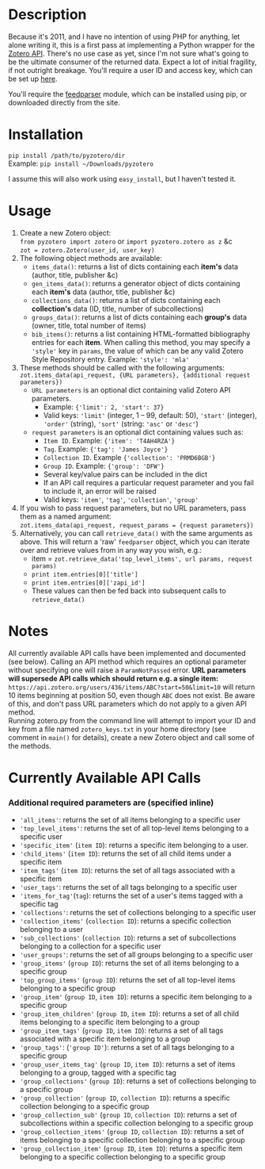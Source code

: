 # Description #

Because it's 2011, and I have no intention of using PHP for anything, let alone writing it, this is a first pass at implementing a Python wrapper for the [Zotero API][1]. There's no use case as yet, since I'm not sure what's going to be the ultimate consumer of the returned data. Expect a lot of initial fragility, if not outright breakage. You'll require a user ID and access key, which can be set up [here][2].

You'll require the [feedparser][3] module, which can be installed using pip, or downloaded directly from the site.

# Installation #

`pip install /path/to/pyzotero/dir`  
Example: `pip install ~/Downloads/pyzotero`  

I assume this will also work using `easy_install`, but I haven't tested it.

# Usage #

1. Create a new Zotero object:  
`from pyzotero import zotero`  or `import pyzotero.zotero as z` &c  
`zot = zotero.Zotero(user_id, user_key)`  
2. The following object methods are available:
    * `items_data()`: returns a list of dicts containing each **item's** data (author, title, publisher &c)
    * `gen_items_data()`: returns a generator object of dicts containing each **item's** data (author, title, publisher &c)
    * `collections_data()`: returns a list of dicts containing each **collection's** data (ID, title, number of subcollections)
    * `groups_data()`: returns a list of dicts containing each **group's** data (owner, title, total number of items)
    * `bib_items()`: returns a list containing HTML-formatted bibliography entries for each **item**. When calling this method, you may specify a `'style'` key in `params`, the value of which can be any valid Zotero Style Repository entry. Example: `'style': 'mla'`
3. These methods should be called with the following arguments:  
`zot.items_data(api_request, {URL parameters}, {additional request parameters})`
    * `URL parameters` is an optional dict containing valid Zotero API parameters.
        * Example: `{'limit': 2, 'start': 37}`
        * Valid keys: `'limit'` (integer, 1 – 99, default: 50), `'start'` (integer), `'order'` (string), `'sort'` (string: `'asc'` or `'desc'`)
    * `request parameters` is an optional dict containing values such as:  
        * `Item ID`. Example: `{'item': 'T4AH4RZA'}`
        * `Tag`. Example: `{'tag': 'James Joyce'}`
        * `Collection ID`. Example `{'collection': 'PRMD6BGB'}`
        * `Group ID`. Example: `{'group': 'DFW'}`
        * Several key/value pairs can be included in the dict 
        * If an API call requires a particular request parameter and you fail to include it, an error will be raised
        * Valid keys: `'item'`, `'tag'`, `'collection'`, `'group'`
4. If you wish to pass request parameters, but no URL parameters, pass them as a named argument:  
`zot.items_data(api_request, request_params = {request parameters})`
5. Alternatively, you can call `retrieve_data()` with the same arguments as above. This will return a 'raw' `feedparser` object, which you can iterate over and retrieve values from in any way you wish, e.g.:
    * item = `zot.retrieve_data('top_level_items', url params, request params)`
    * `print item.entries[0]['title']`
    * `print item.entries[0]['zapi_id']`
    * These values can then be fed back into subsequent calls to `retrieve_data()`


# Notes #

All currently available API calls have been implemented and documented (see below). Calling an API method which requires an optional parameter without specifying one will raise a `ParamNotPassed` error. **URL parameters will supersede API calls which should return e.g. a single item:** `https://api.zotero.org/users/436/items/ABC?start=50&limit=10` will return 10 items beginning at position 50, even though `ABC` does not exist. Be aware of this, and don't pass URL parameters which do not apply to a given API method.  
Running zotero.py from the command line will attempt to import your ID and key from a file named `zotero_keys.txt` in your home directory (see comment in `main()` for details), create a new Zotero object and call some of the methods.


# Currently Available API Calls #

### Additional required parameters are (specified inline) ###


* `'all_items'`: returns the set of all items belonging to a specific user
* `'top_level_items'`: returns the set of all top-level items belonging to a specific user
* `'specific_item'` (`item ID`): returns a specific item belonging to a user.
* `'child_items'` (`item ID`): returns the set of all child items under a specific item 
* `'item_tags'` (`item ID`): returns the set of all tags associated with a specific item
* `'user_tags'`: returns the set of all tags belonging to a specific user
* `'items_for_tag'`(`tag`): returns the set of a user's items tagged with a specific tag
* `'collections'`: returns the set of collections belonging to a specific user
* `'collection_items'` (`collection ID`): returns a specific collection belonging to a user
* `'sub_collections'` (`collection ID`): returns a set of subcollections belonging to a collection for a specific user
* `'user_groups'`: returns the set of all groups belonging to a specific user
* `'group_items'` (`group ID`): returns the set of all items belonging to a specific group
* `'top_group_items'` (`group ID`): returns the set of all top-level items belonging to a specific group
* `'group_item'` (`group ID`, `item ID`): returns a specific item belonging to a specific group
* `'group_item_children'` (`group ID`, `item ID`): returns a set of all child items belonging to a specific item belonging to a group
* `'group_item_tags'` (`group ID`, `item ID`): returns a set of all tags associated with a specific item belonging to a group
* `'group_tags'`: (`'group ID'`): returns a set of all tags belonging to a specific group
* `'group_user_items_tag'` (`group ID`, `item ID`): returns a set of items belonging to a group, tagged with a specific tag
* `'group_collections'` (`group ID`): returns a set of collections belonging to a specific group
* `'group_collection'` (`group ID`, `collection ID`): returns a specific collection belonging to a specific group
* `'group_collection_sub'` (`group ID`, `collection ID`): returns a set of subcollections within a specific collection belonging to a specific group
* `'group_collection_items'` (`group ID`, `collection ID`): returns a set of items belonging to a specific collection belonging to a specific group
* `'group_collection_item'` (`group ID`, `item ID`): returns a specific item belonging to a specific collection belonging to a specific group


[1]: http://www.zotero.org/support/dev/server_api "Zotero Server API"
[2]: http://www.zotero.org/settings/keys/new "New Zotero Access Credentials"
[3]: http://feedparser.org/ "Mark Pilgrim's Universal Feed Parser"